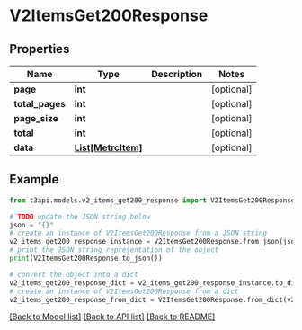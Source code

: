 # V2ItemsGet200Response


## Properties

Name | Type | Description | Notes
------------ | ------------- | ------------- | -------------
**page** | **int** |  | [optional] 
**total_pages** | **int** |  | [optional] 
**page_size** | **int** |  | [optional] 
**total** | **int** |  | [optional] 
**data** | [**List[MetrcItem]**](MetrcItem.md) |  | [optional] 

## Example

```python
from t3api.models.v2_items_get200_response import V2ItemsGet200Response

# TODO update the JSON string below
json = "{}"
# create an instance of V2ItemsGet200Response from a JSON string
v2_items_get200_response_instance = V2ItemsGet200Response.from_json(json)
# print the JSON string representation of the object
print(V2ItemsGet200Response.to_json())

# convert the object into a dict
v2_items_get200_response_dict = v2_items_get200_response_instance.to_dict()
# create an instance of V2ItemsGet200Response from a dict
v2_items_get200_response_from_dict = V2ItemsGet200Response.from_dict(v2_items_get200_response_dict)
```
[[Back to Model list]](../README.md#documentation-for-models) [[Back to API list]](../README.md#documentation-for-api-endpoints) [[Back to README]](../README.md)


